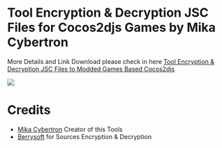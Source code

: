 # Tool Encryption & Decryption JSC Files for Cocos2djs Games by Mika Cybertron

More Details and Link Download please check in here
[Tool Encryption & Decryption JSC Files to Modded Games Based Cocos2djs](https://platinmods.com/threads/tool-encryption-decryption-jsc-files-to-modded-games-based-cococ2djs.132148/)

![](https://i.imgur.com/3FTXUUQ.png)


# Credits
- [Mika Cybertron](https://platinmods.com/members/mika-cybertron.43/) Creator of this Tools
- [Berrysoft](https://github.com/Berrysoft) for Sources Encryption & Decryption

